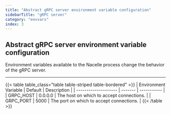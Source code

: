 ```yaml
---
title: "Abstract gRPC server environment variable configuration"
sidebarTitle: "gRPC server"
category: "envvars"
index: 3
---
```


## Abstract gRPC server environment variable configuration

Environment variables available to the Nacelle process change the behavior of the gRPC server.

---

{{< table table_class="table table-striped table-bordered" >}}
| Environment Variable | Default | Description |
| -------------------- | ------- | ----------- |
| GRPC_HOST            | 0.0.0.0 | The host on which to accept connections. |
| GRPC_PORT            | 5000    | The port on which to accept connections. |
{{< /table >}}
